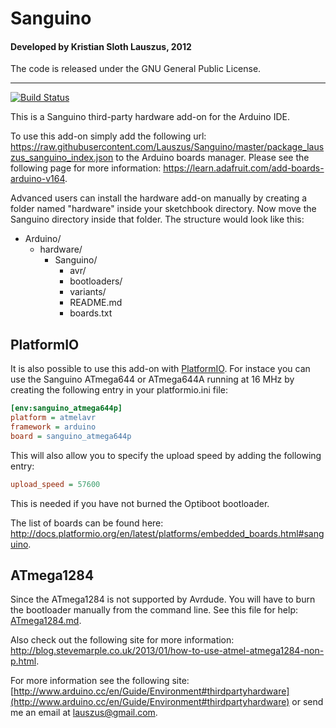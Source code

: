 # Sanguino
#### Developed by Kristian Sloth Lauszus, 2012

The code is released under the GNU General Public License.
_________
[![Build Status](https://travis-ci.org/Lauszus/Sanguino.svg?branch=master)](https://travis-ci.org/Lauszus/Sanguino)

This is a Sanguino third-party hardware add-on for the Arduino IDE.

To use this add-on simply add the following url: <https://raw.githubusercontent.com/Lauszus/Sanguino/master/package_lauszus_sanguino_index.json> to the Arduino boards manager. Please see the following page for more information: <https://learn.adafruit.com/add-boards-arduino-v164>.

Advanced users can install the hardware add-on manually by creating a folder named "hardware" inside your sketchbook directory. Now move the Sanguino directory inside that folder. The structure would look like this:

* Arduino/
	* hardware/
		* Sanguino/
			* avr/
			* bootloaders/
			* variants/
			* README.md
			* boards.txt

## PlatformIO

It is also possible to use this add-on with [PlatformIO](https://platformio.org/). For instace you can use the Sanguino ATmega644 or ATmega644A running at 16 MHz by creating the following entry in your platformio.ini file:

```ini
[env:sanguino_atmega644p]
platform = atmelavr
framework = arduino
board = sanguino_atmega644p
```

This will also allow you to specify the upload speed by adding the following entry:

```ini
upload_speed = 57600
```

This is needed if you have not burned the Optiboot bootloader.

The list of boards can be found here: <http://docs.platformio.org/en/latest/platforms/embedded_boards.html#sanguino>.

## ATmega1284

Since the ATmega1284 is not supported by Avrdude. You will have to burn the bootloader manually from the command line. See this file for help: [ATmega1284.md](bootloaders/optiboot/ATmega1284.md).

Also check out the following site for more information: <http://blog.stevemarple.co.uk/2013/01/how-to-use-atmel-atmega1284-non-p.html>.

For more information see the following site: [http://www.arduino.cc/en/Guide/Environment#thirdpartyhardware](http://www.arduino.cc/en/Guide/Environment#thirdpartyhardware)
or send me an email at <a href="mailto:lauszus@gmail.com?Subject=Sanguino">lauszus@gmail.com</a>.
